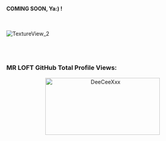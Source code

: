 #### COMING SOON, Ya:) !
<br> 

![TextureView_2](https://github.com/CaMnter/EasyCountDownTextureView/raw/master/screenshot/textureview_2.gif) 

<br>
<br>

### MR LOFT GitHub Total Profile Views:
<div align="center">
        <img src="https://moe-counter.glitch.me/get/@Anya_v2-Md?theme=gelbooru" width="300" height="150" alt="DeeCeeXxx">
</div>
